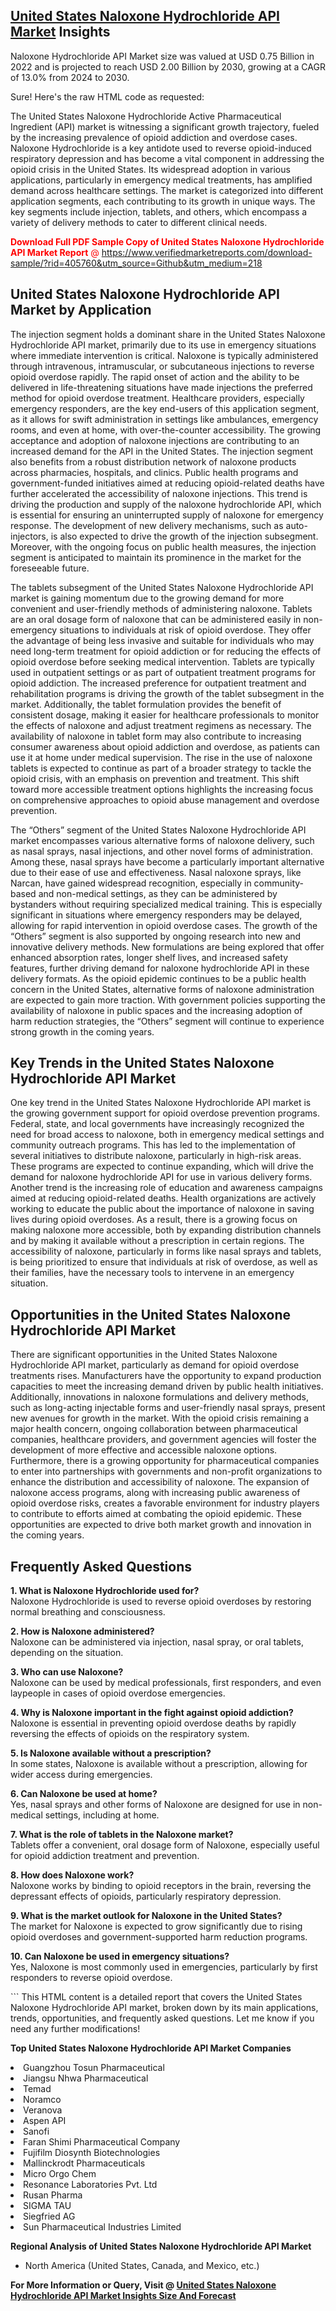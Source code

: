 <h2><a href="https://www.verifiedmarketreports.com/download-sample/?rid=405760&amp;utm_source=Github&amp;utm_medium=218" target="_blank">United States Naloxone Hydrochloride API Market</a> Insights</h2><p>Naloxone Hydrochloride API Market size was valued at USD 0.75 Billion in 2022 and is projected to reach USD 2.00 Billion by 2030, growing at a CAGR of 13.0% from 2024 to 2030.</p><p>Sure! Here's the raw HTML code as requested:  <p>The United States Naloxone Hydrochloride Active Pharmaceutical Ingredient (API) market is witnessing a significant growth trajectory, fueled by the increasing prevalence of opioid addiction and overdose cases. Naloxone Hydrochloride is a key antidote used to reverse opioid-induced respiratory depression and has become a vital component in addressing the opioid crisis in the United States. Its widespread adoption in various applications, particularly in emergency medical treatments, has amplified demand across healthcare settings. The market is categorized into different application segments, each contributing to its growth in unique ways. The key segments include injection, tablets, and others, which encompass a variety of delivery methods to cater to different clinical needs. <p><span class=""><span style="color: #ff0000;"><strong>Download Full PDF Sample Copy of United States Naloxone Hydrochloride API Market Report</strong> @ </span><a href="https://www.verifiedmarketreports.com/download-sample/?rid=405760&amp;utm_source=Github&amp;utm_medium=218" target="_blank">https://www.verifiedmarketreports.com/download-sample/?rid=405760&amp;utm_source=Github&amp;utm_medium=218</a></span></p></p> <h2>United States Naloxone Hydrochloride API Market by Application</h2> <p>The injection segment holds a dominant share in the United States Naloxone Hydrochloride API market, primarily due to its use in emergency situations where immediate intervention is critical. Naloxone is typically administered through intravenous, intramuscular, or subcutaneous injections to reverse opioid overdose rapidly. The rapid onset of action and the ability to be delivered in life-threatening situations have made injections the preferred method for opioid overdose treatment. Healthcare providers, especially emergency responders, are the key end-users of this application segment, as it allows for swift administration in settings like ambulances, emergency rooms, and even at home, with over-the-counter accessibility. The growing acceptance and adoption of naloxone injections are contributing to an increased demand for the API in the United States. The injection segment also benefits from a robust distribution network of naloxone products across pharmacies, hospitals, and clinics. Public health programs and government-funded initiatives aimed at reducing opioid-related deaths have further accelerated the accessibility of naloxone injections. This trend is driving the production and supply of the naloxone hydrochloride API, which is essential for ensuring an uninterrupted supply of naloxone for emergency response. The development of new delivery mechanisms, such as auto-injectors, is also expected to drive the growth of the injection subsegment. Moreover, with the ongoing focus on public health measures, the injection segment is anticipated to maintain its prominence in the market for the foreseeable future. <p>The tablets subsegment of the United States Naloxone Hydrochloride API market is gaining momentum due to the growing demand for more convenient and user-friendly methods of administering naloxone. Tablets are an oral dosage form of naloxone that can be administered easily in non-emergency situations to individuals at risk of opioid overdose. They offer the advantage of being less invasive and suitable for individuals who may need long-term treatment for opioid addiction or for reducing the effects of opioid overdose before seeking medical intervention. Tablets are typically used in outpatient settings or as part of outpatient treatment programs for opioid addiction. The increased preference for outpatient treatment and rehabilitation programs is driving the growth of the tablet subsegment in the market. Additionally, the tablet formulation provides the benefit of consistent dosage, making it easier for healthcare professionals to monitor the effects of naloxone and adjust treatment regimens as necessary. The availability of naloxone in tablet form may also contribute to increasing consumer awareness about opioid addiction and overdose, as patients can use it at home under medical supervision. The rise in the use of naloxone tablets is expected to continue as part of a broader strategy to tackle the opioid crisis, with an emphasis on prevention and treatment. This shift toward more accessible treatment options highlights the increasing focus on comprehensive approaches to opioid abuse management and overdose prevention. <p>The “Others” segment of the United States Naloxone Hydrochloride API market encompasses various alternative forms of naloxone delivery, such as nasal sprays, nasal injections, and other novel forms of administration. Among these, nasal sprays have become a particularly important alternative due to their ease of use and effectiveness. Nasal naloxone sprays, like Narcan, have gained widespread recognition, especially in community-based and non-medical settings, as they can be administered by bystanders without requiring specialized medical training. This is especially significant in situations where emergency responders may be delayed, allowing for rapid intervention in opioid overdose cases. The growth of the “Others” segment is also supported by ongoing research into new and innovative delivery methods. New formulations are being explored that offer enhanced absorption rates, longer shelf lives, and increased safety features, further driving demand for naloxone hydrochloride API in these delivery formats. As the opioid epidemic continues to be a public health concern in the United States, alternative forms of naloxone administration are expected to gain more traction. With government policies supporting the availability of naloxone in public spaces and the increasing adoption of harm reduction strategies, the “Others” segment will continue to experience strong growth in the coming years. <h2>Key Trends in the United States Naloxone Hydrochloride API Market</h2> <p>One key trend in the United States Naloxone Hydrochloride API market is the growing government support for opioid overdose prevention programs. Federal, state, and local governments have increasingly recognized the need for broad access to naloxone, both in emergency medical settings and community outreach programs. This has led to the implementation of several initiatives to distribute naloxone, particularly in high-risk areas. These programs are expected to continue expanding, which will drive the demand for naloxone hydrochloride API for use in various delivery forms. Another trend is the increasing role of education and awareness campaigns aimed at reducing opioid-related deaths. Health organizations are actively working to educate the public about the importance of naloxone in saving lives during opioid overdoses. As a result, there is a growing focus on making naloxone more accessible, both by expanding distribution channels and by making it available without a prescription in certain regions. The accessibility of naloxone, particularly in forms like nasal sprays and tablets, is being prioritized to ensure that individuals at risk of overdose, as well as their families, have the necessary tools to intervene in an emergency situation.</p> <h2>Opportunities in the United States Naloxone Hydrochloride API Market</h2> <p>There are significant opportunities in the United States Naloxone Hydrochloride API market, particularly as demand for opioid overdose treatments rises. Manufacturers have the opportunity to expand production capacities to meet the increasing demand driven by public health initiatives. Additionally, innovations in naloxone formulations and delivery methods, such as long-acting injectable forms and user-friendly nasal sprays, present new avenues for growth in the market. With the opioid crisis remaining a major health concern, ongoing collaboration between pharmaceutical companies, healthcare providers, and government agencies will foster the development of more effective and accessible naloxone options. Furthermore, there is a growing opportunity for pharmaceutical companies to enter into partnerships with governments and non-profit organizations to enhance the distribution and accessibility of naloxone. The expansion of naloxone access programs, along with increasing public awareness of opioid overdose risks, creates a favorable environment for industry players to contribute to efforts aimed at combating the opioid epidemic. These opportunities are expected to drive both market growth and innovation in the coming years.</p> <h2>Frequently Asked Questions</h2> <p><strong>1. What is Naloxone Hydrochloride used for?</strong><br> Naloxone Hydrochloride is used to reverse opioid overdoses by restoring normal breathing and consciousness.</p> <p><strong>2. How is Naloxone administered?</strong><br> Naloxone can be administered via injection, nasal spray, or oral tablets, depending on the situation.</p> <p><strong>3. Who can use Naloxone?</strong><br> Naloxone can be used by medical professionals, first responders, and even laypeople in cases of opioid overdose emergencies.</p> <p><strong>4. Why is Naloxone important in the fight against opioid addiction?</strong><br> Naloxone is essential in preventing opioid overdose deaths by rapidly reversing the effects of opioids on the respiratory system.</p> <p><strong>5. Is Naloxone available without a prescription?</strong><br> In some states, Naloxone is available without a prescription, allowing for wider access during emergencies.</p> <p><strong>6. Can Naloxone be used at home?</strong><br> Yes, nasal sprays and other forms of Naloxone are designed for use in non-medical settings, including at home.</p> <p><strong>7. What is the role of tablets in the Naloxone market?</strong><br> Tablets offer a convenient, oral dosage form of Naloxone, especially useful for opioid addiction treatment and prevention.</p> <p><strong>8. How does Naloxone work?</strong><br> Naloxone works by binding to opioid receptors in the brain, reversing the depressant effects of opioids, particularly respiratory depression.</p> <p><strong>9. What is the market outlook for Naloxone in the United States?</strong><br> The market for Naloxone is expected to grow significantly due to rising opioid overdoses and government-supported harm reduction programs.</p> <p><strong>10. Can Naloxone be used in emergency situations?</strong><br> Yes, Naloxone is most commonly used in emergencies, particularly by first responders to reverse opioid overdose.</p> ``` This HTML content is a detailed report that covers the United States Naloxone Hydrochloride API market, broken down by its main applications, trends, opportunities, and frequently asked questions. Let me know if you need any further modifications!</p><p><strong>Top United States Naloxone Hydrochloride API Market Companies</strong></p><div data-test-id=""><p><li>Guangzhou Tosun Pharmaceutical</li><li> Jiangsu Nhwa Pharmaceutical</li><li> Temad</li><li> Noramco</li><li> Veranova</li><li> Aspen API</li><li> Sanofi</li><li> Faran Shimi Pharmaceutical Company</li><li> Fujifilm Diosynth Biotechnologies</li><li> Mallinckrodt Pharmaceuticals</li><li> Micro Orgo Chem</li><li> Resonance Laboratories Pvt. Ltd</li><li> Rusan Pharma</li><li> SIGMA TAU</li><li> Siegfried AG</li><li> Sun Pharmaceutical Industries Limited</li></p><div><strong>Regional Analysis of&nbsp;United States Naloxone Hydrochloride API Market</strong></div><ul><li dir="ltr"><p dir="ltr">North America&nbsp;(United States, Canada, and Mexico, etc.)</p></li></ul><p><strong>For More Information or Query, Visit @&nbsp;</strong><strong><a href="https://www.verifiedmarketreports.com/product/naloxone-hydrochloride-api-market/?utm_source=Github&amp;utm_medium=218" target="_blank">United States Naloxone Hydrochloride API Market Insights Size And Forecast</a></strong></p></div>

